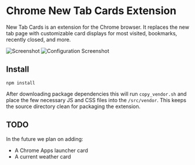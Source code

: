 Chrome New Tab Cards Extension
==============================

New Tab Cards is an extension for the Chrome browser.  It replaces the new tab page with customizable card displays for most visited, bookmarks, recently closed, and more.

![Screenshot](https://user-images.githubusercontent.com/5067345/27460427-cbfd86de-5781-11e7-99cf-97fb43d2f43a.png)
![Configuration Screenshot](https://user-images.githubusercontent.com/5067345/27460432-d16f6754-5781-11e7-9ea6-f61994fe0e58.png)

Install
-------

    npm install

After downloading package dependencies this will run `copy_vendor.sh` and place the few necessary JS and CSS files into the `/src/vendor`.  This keeps the source directory clean for packaging the extension.

TODO
----

In the future we plan on adding:
- A Chrome Apps launcher card
- A current weather card
